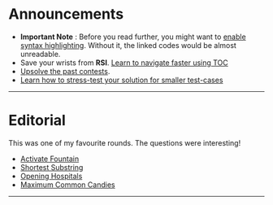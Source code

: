 # Announcements
* **Important Note** : Before you read further, you might want to [enable syntax highlighting](../../documentation/documentation.md). Without it, the linked codes would be almost unreadable. 
* Save your wrists from **RSI**. [Learn to navigate faster using TOC](../../documentation/faster-navigation.md)
* [Upsolve the past contests](../../invitation-link/invitation-link.md).
* [Learn how to stress-test your solution for smaller test-cases](../../documentation/stress-testing.md)

----

# Editorial

This was one of my favourite rounds. The questions were interesting!

* [Activate Fountain](activate-fountain/activate-fountain.md)
* [Shortest Substring](shortest-substring/shortest-substring.md)
* [Opening Hospitals](opening-hospitals/opening-hospitals.md)
* [Maximum Common Candies](maximum-common-candies/maximum-common-candies.md)

----
